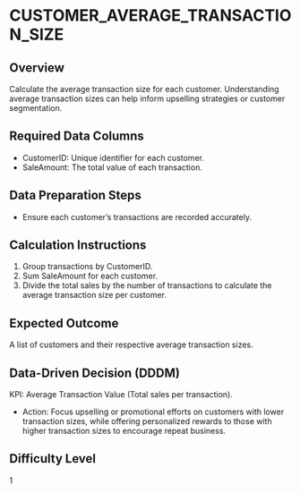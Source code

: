 # CUSTOMER_AVERAGE_TRANSACTION_SIZE

## Overview
Calculate the average transaction size for each customer. 
Understanding average transaction sizes can help inform upselling strategies or customer segmentation.

## Required Data Columns
- CustomerID: Unique identifier for each customer.
- SaleAmount: The total value of each transaction.

## Data Preparation Steps
- Ensure each customer’s transactions are recorded accurately.

## Calculation Instructions
1. Group transactions by CustomerID.
2. Sum SaleAmount for each customer.
3. Divide the total sales by the number of transactions to calculate the average transaction size per customer.

## Expected Outcome
A list of customers and their respective average transaction sizes.

## Data-Driven Decision (DDDM)
KPI: Average Transaction Value (Total sales per transaction).
- Action: Focus upselling or promotional efforts on customers with lower transaction sizes, while offering personalized rewards to those with higher transaction sizes to encourage repeat business.

## Difficulty Level
1
